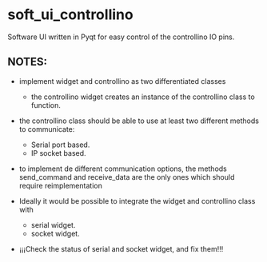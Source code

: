 # soft_ui_controllino
Software UI written in Pyqt for easy control of the controllino IO pins.



## NOTES: ##
-  implement widget and controllino as two differentiated classes
    - the controllino widget creates an instance of the controllino class to function.
  
- the controllino class should be able to use at least two different methods to communicate:
    - Serial port based.
    - IP socket based. 
    
- to implement de different communication options, the methods
send_command and receive_data are the only ones which should require reimplementation
- Ideally it would be possible to integrate the widget and controllino class with
    - serial widget.
    - socket widget. 
- ¡¡¡Check the status of serial and socket widget, and fix them!!!